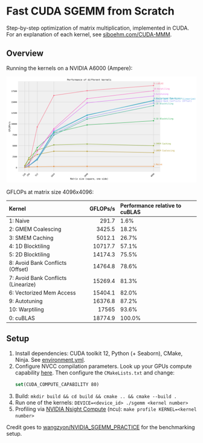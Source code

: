 # Fast CUDA SGEMM from Scratch

Step-by-step optimization of matrix multiplication, implemented in CUDA.
For an explanation of each kernel, see [siboehm.com/CUDA-MMM](https://siboehm.com/articles/22/CUDA-MMM).

## Overview

Running the kernels on a NVIDIA A6000 (Ampere):

![](benchmark_results.png)

GFLOPs at matrix size 4096x4096:
<!-- benchmark_results -->
| Kernel                              |   GFLOPs/s | Performance relative to cuBLAS   |
|:------------------------------------|-----------:|:---------------------------------|
| 1: Naive                            |      291.7 | 1.6%                             |
| 2: GMEM Coalescing                  |     3425.5 | 18.2%                            |
| 3: SMEM Caching                     |     5012.1 | 26.7%                            |
| 4: 1D Blocktiling                   |    10717.7 | 57.1%                            |
| 5: 2D Blocktiling                   |    14174.3 | 75.5%                            |
| 8: Avoid Bank Conflicts (Offset)    |    14764.8 | 78.6%                            |
| 7: Avoid Bank Conflicts (Linearize) |    15269.4 | 81.3%                            |
| 6: Vectorized Mem Access            |    15404.1 | 82.0%                            |
| 9: Autotuning                       |    16376.8 | 87.2%                            |
| 10: Warptiling                      |    17565   | 93.6%                            |
| 0: cuBLAS                           |    18774.9 | 100.0%                           |
<!-- benchmark_results -->

## Setup

1. Install dependencies: CUDA toolkit 12, Python (+ Seaborn), CMake, Ninja. See [environment.yml](environment.yml).
1. Configure NVCC compilation parameters. Look up your GPUs compute
   capability [here](https://developer.nvidia.com/cuda-gpus). Then configure the `CMakeLists.txt` and change:
    ```cmake
    set(CUDA_COMPUTE_CAPABILITY 80)
    ```
1. Build: `mkdir build && cd build && cmake .. && cmake --build .`
1. Run one of the kernels: `DEVICE=<device_id> ./sgemm <kernel number>`
1. Profiling via [NVIDIA Nsight Compute](https://developer.nvidia.com/nsight-compute) (ncu): `make profile KERNEL=<kernel number>`

Credit goes to [wangzyon/NVIDIA_SGEMM_PRACTICE](https://github.com/wangzyon/NVIDIA_SGEMM_PRACTICE) for the benchmarking setup.
